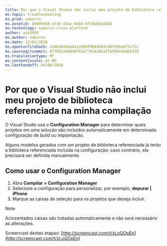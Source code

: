 ```yaml
---
title: Por que o Visual Studio não inclui meu projeto de biblioteca referenciado no build?
ms.topic: troubleshooting
ms.prod: xamarin
ms.assetid: b9009db8-e716-43aa-b40e-6f28a8eb1b82
ms.technology: xamarin-cross-platform
author: asb3993
ms.author: amburns
ms.date: 12/02/2016
ms.openlocfilehash: cb9b3689ab6a12d99f9694583cd0fd50a6f5c72c
ms.sourcegitcommit: 6f7033a598407b3e77914a85a3f650544a4b6339
ms.translationtype: MT
ms.contentlocale: pt-BR
ms.lasthandoff: 04/06/2018
---
```

# <a name="why-doesnt-visual-studio-include-my-referenced-library-project-in-my-build"></a>Por que o Visual Studio não inclui meu projeto de biblioteca referenciada na minha compilação

O Visual Studio usa o **Configuration Manager** para determinar quais projetos em uma solução são incluídos automaticamente em determinada configuração de build ou implantação.

Alguns modelos gerados com um projeto de biblioteca referenciada já terão a biblioteca referenciada incluída na configuração; caso contrário, ela precisará ser definida manualmente.

## <a name="how-to-use-the-configuration-manager"></a>Como usar o Configuration Manager

1. Abra **Compilar > Configuration Manager**
2. Selecione a configuração para personalizar, por exemplo, **depurar | iPhone**
3. Marque as caixas de seleção para os projetos que deseja incluir.

> [!NOTE]
> Acinzentados caixas são tratadas automaticamente e não será necessário as alterações.

Screencast destas etapas: [http://screencast.com/t/zLoQOpEn](http://screencast.com/t/zLoQOpEn)
